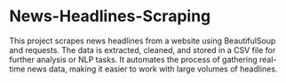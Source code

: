 # News-Headlines-Scraping
This project scrapes news headlines from a website using BeautifulSoup and requests. The data is extracted, cleaned, and stored in a CSV file for further analysis or NLP tasks. It automates the process of gathering real-time news data, making it easier to work with large volumes of headlines.
